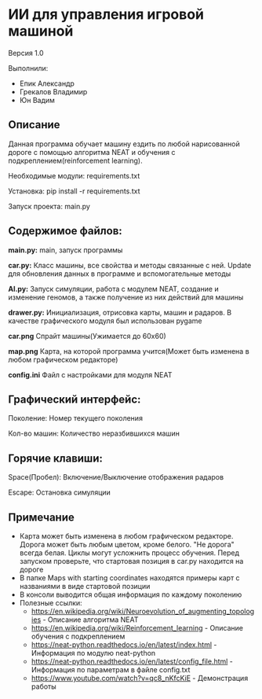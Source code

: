 # ИИ для управления игровой машиной
Версия 1.0

Выполнили:

 - Епик Александр
 - Грекалов Владимир 
 - Юн Вадим 

## Описание
Данная программа обучает машину ездить по любой нарисованной дороге с помощью алгоритма NEAT и обучения с подкреплением(reinforcement learning).

Необходимые модули: requirements.txt

Установка: pip install -r requirements.txt

Запуск проекта: main.py

## Содержимое файлов:

**main.py:**
main, запуск программы
		
**car.py:**
Класс машины, все свойства и методы связанные с ней. Update для обновления данных в программе и вспомогательные методы
	
**AI.py:**
Запуск симуляции, работа с модулем NEAT, создание и изменение геномов, а также получение из них действий для машины
	
**drawer.py:**
Инициализация, отрисовка карты, машин и радаров. В качестве графического модуля был использован pygame
    
**car.png**
Спрайт машины(Ужимается до 60х60)
    
**map.png**
Карта, на которой программа учится(Может быть изменена в любом графическом редакторе)
    
**config.ini**
Файл с настройками для модуля NEAT
		
## Графический интерфейс:

Поколение: Номер текущего поколения

Кол-во машин: Количество неразбившихся машин

## Горячие клавиши:

Space(Пробел): Включение/Выключение отображения радаров

Escape: Остановка симуляции

## Примечание
* Карта может быть изменена в любом графическом редакторе. Дорога может быть любым цветом, кроме белого. "Не дорога" всегда белая. Циклы могут усложнить процесс обучения. Перед запуском проверьте, что стартовая позиция в car.py находится на дороге
* В папке Maps with starting coordinates находятся примеры карт с названиями в виде стартовой позиции
* В консоли выводится общая информация по каждому поколению
* Полезные ссылки:
    + https://en.wikipedia.org/wiki/Neuroevolution_of_augmenting_topologies - Описание алгоритма NEAT
    + https://en.wikipedia.org/wiki/Reinforcement_learning - Описание обучения с подкреплением
    + https://neat-python.readthedocs.io/en/latest/index.html - Информация по модулю neat-python
    + https://neat-python.readthedocs.io/en/latest/config_file.html - Информация по параметрам в файле config.txt
    + https://www.youtube.com/watch?v=qc8_nKfcKiE - Демонстрация работы
